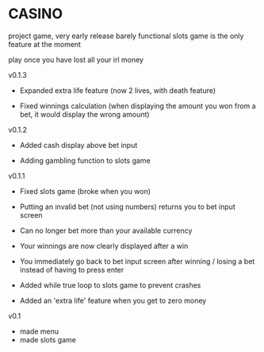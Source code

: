 # CASINO

project game, very early release barely functional slots game is the only feature at the moment

play once you have lost all your irl money

v0.1.3

- Expanded extra life feature (now 2 lives, with death feature)

- Fixed winnings calculation (when displaying the amount you won from a bet, it would display the wrong amount)

v0.1.2

- Added cash display above bet input

- Adding gambling function to slots game

v0.1.1

- Fixed slots game (broke when you won)

- Putting an invalid bet (not using numbers) returns you to bet input screen

- Can no longer bet more than your available currency

- Your winnings are now clearly displayed after a win

- You immediately go back to bet input screen after winning / losing a bet instead of having to press enter

- Added while true loop to slots game to prevent crashes

- Added an 'extra life' feature when you get to zero money

v0.1

- made menu
- made slots game
